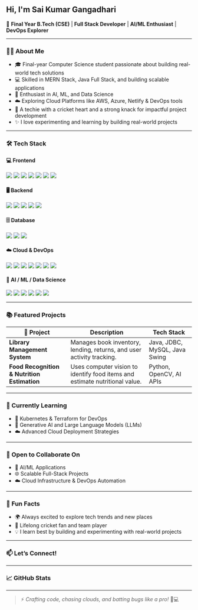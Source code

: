 ## &#x20;Hi, I'm Sai Kumar Gangadhari

🚀 **Final Year B.Tech (CSE)** | **Full Stack Developer** | **AI/ML Enthusiast** | **DevOps Explorer**

---

### 🧑‍💻 About Me

* 🎓 Final-year Computer Science student passionate about building real-world tech solutions
* 💻 Skilled in MERN Stack, Java Full Stack, and building scalable applications
* 🤖 Enthusiast in AI, ML, and Data Science
* ☁️ Exploring Cloud Platforms like AWS, Azure, Netlify & DevOps tools
* 🏏 A techie with a cricket heart and a strong knack for impactful project development
* ✨ I love experimenting and learning by building real-world projects

---

### 🛠️ Tech Stack

#### 💻 Frontend

<p align="left">
  <img src="https://img.shields.io/badge/HTML5-E34F26?style=flat&logo=html5&logoColor=white"/>
  <img src="https://img.shields.io/badge/CSS3-1572B6?style=flat&logo=css3&logoColor=white"/>
  <img src="https://img.shields.io/badge/JavaScript-F7DF1E?style=flat&logo=javascript&logoColor=black"/>
  <img src="https://img.shields.io/badge/React-61DAFB?style=flat&logo=react&logoColor=black"/>
  <img src="https://img.shields.io/badge/React_Native-20232A?style=flat&logo=react&logoColor=61DAFB"/>
  <img src="https://img.shields.io/badge/Tailwind_CSS-38B2AC?style=flat&logo=tailwind-css&logoColor=white"/>
  <img src="https://img.shields.io/badge/Bootstrap-563D7C?style=flat&logo=bootstrap&logoColor=white"/>
</p>

#### 🖥 Backend

<p align="left">
  <img src="https://img.shields.io/badge/Node.js-339933?style=flat&logo=node.js&logoColor=white"/>
  <img src="https://img.shields.io/badge/Express.js-000000?style=flat&logo=express&logoColor=white"/>
  <img src="https://img.shields.io/badge/Java-007396?style=flat&logo=java&logoColor=white"/>
  <img src="https://img.shields.io/badge/Spring_Boot-6DB33F?style=flat&logo=spring-boot&logoColor=white"/>
  <img src="https://img.shields.io/badge/Flask-000000?style=flat&logo=flask&logoColor=white"/>
</p>

#### 🗄️ Database

<p align="left">
  <img src="https://img.shields.io/badge/MongoDB-47A248?style=flat&logo=mongodb&logoColor=white"/>
  <img src="https://img.shields.io/badge/MySQL-4479A1?style=flat&logo=mysql&logoColor=white"/>
  <img src="https://img.shields.io/badge/Firebase-FFCA28?style=flat&logo=firebase&logoColor=black"/>
</p>

#### ☁️ Cloud & DevOps

<p align="left">
  <img src="https://img.shields.io/badge/AWS-232F3E?style=flat&logo=amazon-aws&logoColor=white"/>
  <img src="https://img.shields.io/badge/Azure-0078D4?style=flat&logo=microsoft-azure&logoColor=white"/>
  <img src="https://img.shields.io/badge/Netlify-00C7B7?style=flat&logo=netlify&logoColor=white"/>
  <img src="https://img.shields.io/badge/Git-F05032?style=flat&logo=git&logoColor=white"/>
  <img src="https://img.shields.io/badge/GitHub-181717?style=flat&logo=github&logoColor=white"/>
  <img src="https://img.shields.io/badge/Jenkins-D24939?style=flat&logo=jenkins&logoColor=white"/>
  <img src="https://img.shields.io/badge/Docker-2496ED?style=flat&logo=docker&logoColor=white"/>
</p>

#### 🧠 AI / ML / Data Science

<p align="left">
  <img src="https://img.shields.io/badge/Python-3776AB?style=flat&logo=python&logoColor=white"/>
  <img src="https://img.shields.io/badge/Pandas-150458?style=flat&logo=pandas&logoColor=white"/>
  <img src="https://img.shields.io/badge/Numpy-013243?style=flat&logo=numpy&logoColor=white"/>
  <img src="https://img.shields.io/badge/TensorFlow-FF6F00?style=flat&logo=tensorflow&logoColor=white"/>
  <img src="https://img.shields.io/badge/Scikit_Learn-F7931E?style=flat&logo=scikit-learn&logoColor=white"/>
  <img src="https://img.shields.io/badge/OpenCV-5C3EE8?style=flat&logo=opencv&logoColor=white"/>
</p>

---

### 📚 Featured Projects

| 🧠 Project                                  | Description                                                                 | Tech Stack                    |
| ------------------------------------------- | --------------------------------------------------------------------------- | ----------------------------- |
| **Library Management System**               | Manages book inventory, lending, returns, and user activity tracking.       | Java, JDBC, MySQL, Java Swing |
| **Food Recognition & Nutrition Estimation** | Uses computer vision to identify food items and estimate nutritional value. | Python, OpenCV, AI APIs       |

---

### 🎯 Currently Learning

* 🚀 Kubernetes & Terraform for DevOps
* 🧠 Generative AI and Large Language Models (LLMs)
* ☁️ Advanced Cloud Deployment Strategies

---

### 🤝 Open to Collaborate On

* 🤖 AI/ML Applications
* 🌐 Scalable Full-Stack Projects
* ☁️ Cloud Infrastructure & DevOps Automation

---

### 🌟 Fun Facts

* 🌍 Always excited to explore tech trends and new places
* 🏏 Lifelong cricket fan and team player
* 💡 I learn best by building and experimenting with real-world projects

---

### 📫 Let’s Connect!

---

### 📈 GitHub Stats

---

> ⚡ *Crafting code, chasing clouds, and batting bugs like a pro!* 🏏💻
